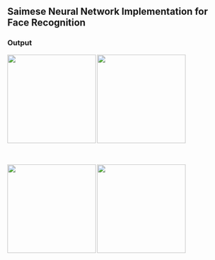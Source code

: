 ## Saimese Neural Network Implementation for Face Recognition

### Output

 <img align="left" width="200" height="200" src="https://github.com/isrishtisingh/saimese-implementation-for-face-recognition/blob/ecf614c74cb4cf2fc11f5980a82f90875d2d3307/matched1.png">
 <img align="center" width="200" height="200" src="https://github.com/isrishtisingh/saimese-implementation-for-face-recognition/blob/ecf614c74cb4cf2fc11f5980a82f90875d2d3307/notmatched1.png">
 
 <br><br>
 <img align="left" width="200" height="200" src="https://github.com/isrishtisingh/saimese-implementation-for-face-recognition/blob/ecf614c74cb4cf2fc11f5980a82f90875d2d3307/matched2.png">
 <img align="center" width="200" height="200" src="https://github.com/isrishtisingh/saimese-implementation-for-face-recognition/blob/ecf614c74cb4cf2fc11f5980a82f90875d2d3307/notmatched2.png">
